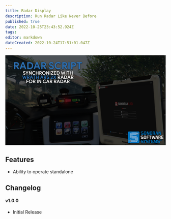 ```yaml
---
title: Radar Display 
description: Run Radar Like Never Before
published: true
date: 2022-10-25T23:43:52.924Z
tags: 
editor: markdown
dateCreated: 2022-10-24T17:51:01.047Z
---
```


![rada1.png](/radar/rada1.png)
## Features
- Ability to operate standalone

## Changelog
#### v1.0.0
- Initial Release